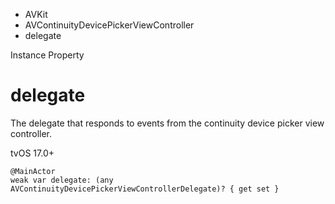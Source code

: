 

- AVKit
- AVContinuityDevicePickerViewController
-  delegate 

Instance Property

# delegate

The delegate that responds to events from the continuity device picker view controller.

tvOS 17.0+

``` source
@MainActor
weak var delegate: (any AVContinuityDevicePickerViewControllerDelegate)? { get set }
```

